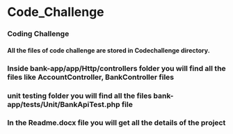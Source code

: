 # Code_Challenge
### Coding Challenge
#### All the files of code challenge are stored in Codechallenge directory.

###  Inside bank-app/app/Http/controllers folder you will find all the files like AccountController, BankController files
### unit testing folder you will find all the files  bank-app/tests/Unit/BankApiTest.php file
### In the Readme.docx file you will get all the details of the project
 
